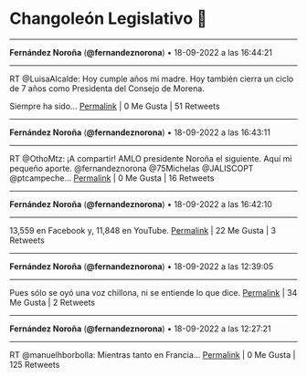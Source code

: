 # Changoleón Legislativo 🙈
*****
**Fernández Noroña** (**@fernandeznorona**) • 18-09-2022 a las 16:44:21
*****
RT @LuisaAlcalde: Hoy cumple años mi madre. Hoy también cierra un ciclo de 7 años como Presidenta del Consejo de Morena. 


Siempre ha sido…
[Permalink](https://twitter.com/fernandeznorona/status/1571661436744781824) | 0 Me Gusta | 51 Retweets
*****
**Fernández Noroña** (**@fernandeznorona**) • 18-09-2022 a las 16:43:11
*****
RT @OthoMtz: ¡A compartir!
AMLO presidente Noroña el siguiente.
Aquí mi pequeño aporte.
@fernandeznorona @75Michelas @JALISCOPT @ptcampeche…
[Permalink](https://twitter.com/fernandeznorona/status/1571661143277735936) | 0 Me Gusta | 16 Retweets
*****
**Fernández Noroña** (**@fernandeznorona**) • 18-09-2022 a las 16:42:10
*****
13,559 en Facebook y, 11,848 en YouTube.
[Permalink](https://twitter.com/fernandeznorona/status/1571660887509049348) | 22 Me Gusta | 3 Retweets
*****
**Fernández Noroña** (**@fernandeznorona**) • 18-09-2022 a las 12:39:05
*****
Pues sólo se oyó una voz chillona, ni se entiende lo que dice.
[Permalink](https://twitter.com/fernandeznorona/status/1571599714713501698) | 34 Me Gusta | 2 Retweets
*****
**Fernández Noroña** (**@fernandeznorona**) • 18-09-2022 a las 12:27:21
*****
RT @manuelhborbolla: Mientras tanto en Francia...
[Permalink](https://twitter.com/fernandeznorona/status/1571596763466809346) | 0 Me Gusta | 125 Retweets